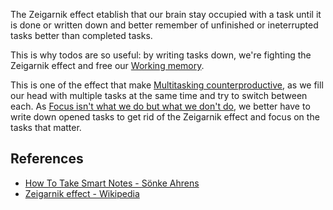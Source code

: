 The Zeigarnik effect etablish that our brain stay occupied with a task until it is done or written down and better remember of unfinished or ineterrupted tasks better than completed tasks. 

This is why todos are so useful: by writing tasks down, we're fighting the Zeigarnik effect and free our [Working memory](Working%20memory.md). 

This is one of the effect that make [Multitasking counterproductive](Multitasking%20is%20counterproductive.md), as we fill our head with multiple tasks at the same time and try to switch between each. As [Focus isn't what we do but what we don't do](202106172211%20Focus%20isn't%20what%20we%20do%20but%20what%20we%20don't%20do.md), we better have to write down opened tasks to get rid of the Zeigarnik effect and focus on the tasks that matter. 

## References
- [How To Take Smart Notes - Sönke Ahrens](How%20To%20Take%20Smart%20Notes%20-%20Sönke%20Ahrens.md)
- [Zeigarnik effect - Wikipedia](https://en.wikipedia.org/wiki/Zeigarnik_effect)